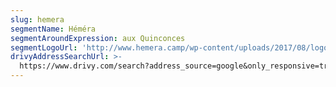 ```yaml
---
slug: hemera
segmentName: Héméra
segmentAroundExpression: aux Quinconces
segmentLogoUrl: 'http://www.hemera.camp/wp-content/uploads/2017/08/logo-texte-bleu.svg'
drivyAddressSearchUrl: >-
  https://www.drivy.com/search?address_source=google&only_responsive=true&country_scope=FR&latitude=44.8491265&longitude=-0.584034200000019&page=1&address=130+Rue+Fondaud%C3%A8ge%2C+Bordeaux%2C+France&city_display_name=Bordeaux
---
```


